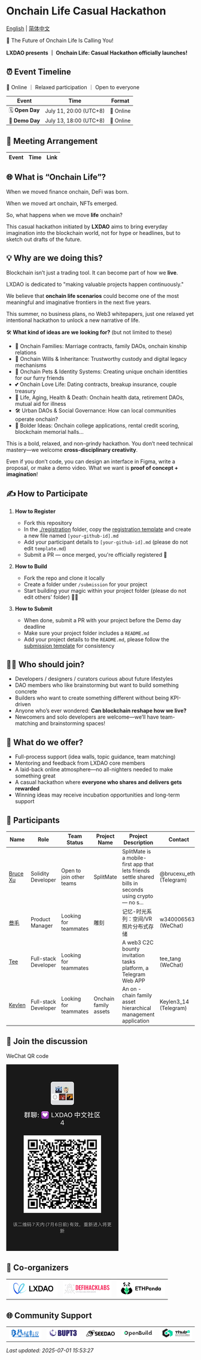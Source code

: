 # Onchain Life Casual Hackathon

[English](./README.md) | [简体中文](./README_ZH-CN.md)

🧬 The Future of Onchain Life Is Calling You!

**LXDAO presents ｜ Onchain Life: Casual Hackathon officially launches!**

## ⏰ Event Timeline

📍 Online ｜ Relaxed participation ｜ Open to everyone

| Event           | Time                  | Format    |
| --------------- | --------------------- | --------- |
| 🗓 **Open Day**  | July 11, 20:00 (UTC+8) | 📍 Online |
| 🏁 **Demo Day** | July 13, 18:00 (UTC+8) | 📍 Online |

## 💬 Meeting Arrangement

| Event | Time | Link |
| ----- | ---- | ---- |

## 🌐 What is “Onchain Life”?

When we moved finance onchain, DeFi was born.

When we moved art onchain, NFTs emerged.

So, what happens when we move **life** onchain?

This casual hackathon initiated by **LXDAO** aims to bring everyday imagination into the blockchain world, not for hype or headlines, but to sketch out drafts of the future.

## 💡 Why are we doing this?

Blockchain isn’t just a trading tool. It can become part of how we **live**.

LXDAO is dedicated to "making valuable projects happen continuously."

We believe that **onchain life scenarios** could become one of the most meaningful and imaginative frontiers in the next five years.

This summer, no business plans, no Web3 whitepapers, just one relaxed yet intentional hackathon to unlock a new narrative of life.

🛠️ **What kind of ideas are we looking for?** (but not limited to these)

- 🏡 Onchain Families: Marriage contracts, family DAOs, onchain kinship relations
- 📜 Onchain Wills & Inheritance: Trustworthy custody and digital legacy mechanisms
- 🐶 Onchain Pets & Identity Systems: Creating unique onchain identities for our furry friends
- 💕 Onchain Love Life: Dating contracts, breakup insurance, couple treasury
- 🧓 Life, Aging, Health & Death: Onchain health data, retirement DAOs, mutual aid for illness
- 🛠️ Urban DAOs & Social Governance: How can local communities operate onchain?
- 🧠 Bolder Ideas: Onchain college applications, rental credit scoring, blockchain memorial halls…

This is a bold, relaxed, and non-grindy hackathon. You don’t need technical mastery—we welcome **cross-disciplinary creativity**.

Even if you don’t code, you can design an interface in Figma, write a proposal, or make a demo video. What we want is **proof of concept + imagination**!

## ✍️ How to Participate

1. **How to Register**

   - Fork this repository
   - In the [./registration](./registration/) folder, copy the [registration template](./registration/template.md) and create a new file named `[your-github-id].md`
   - Add your participant details to `[your-github-id].md` (please do not edit `template.md`)
   - Submit a PR — once merged, you're officially registered 🎉

2. **How to Build**

   - Fork the repo and clone it locally
   - Create a folder under `/submission` for your project
   - Start building your magic within your project folder (please do not edit others' folder) 🧙‍♂️

3. **How to Submit**

   - When done, submit a PR with your project before the Demo day deadline
   - Make sure your project folder includes a `README.md`
   - Add your project details to the `README.md`, please follow the [submission template](./submission/template.md) for consistency

## 👨‍💻 Who should join?

- Developers / designers / curators curious about future lifestyles
- DAO members who like brainstorming but want to build something concrete
- Builders who want to create something different without being KPI-driven
- Anyone who’s ever wondered: **Can blockchain reshape how we live?**
- Newcomers and solo developers are welcome—we’ll have team-matching and brainstorming spaces!

## 🎯 What do we offer?

- Full-process support (idea walls, topic guidance, team matching)
- Mentoring and feedback from LXDAO core members
- A laid-back online atmosphere—no all-nighters needed to make something great
- A casual hackathon where **everyone who shares and delivers gets rewarded**
- Winning ideas may receive incubation opportunities and long-term support

## 👥 Participants

| Name | Role | Team Status | Project Name | Project Description | Contact |
|------|------|-------------|--------------|----------------------|---------|
| [Bruce Xu](./registration/brucexu-eth.md) | Solidity Developer | Open to join other teams | SplitMate | SplitMate is a mobile-first app that lets friends settle shared bills in seconds using crypto — no s... | @brucexu_eth (Telegram) |
| [叁毛](./registration/叁毛.md) |  Product Manager | Looking for teammates | 雕刻 | 记忆-时光系列：空间/VR照片分布式存储 | w3400065634 (WeChat) |
| [Tee](./registration/Tunnelai.md) | Full-stack Developer | Looking for teammates |  | A web3 C2C bounty invitation tasks platform, a Telegram Web APP | tee_tang (WeChat) |
| [Keylen](./registration/Keylen.md) | Full-stack Developer | Looking for teammates | Onchain family assets | An on - chain family asset hierarchical management application | Keylen3_14 (Telegram) |

## 💬 Join the discussion

WeChat QR code

![WeChat](./images/WeChat.jpg)

## 🤝 Co-organizers

<table>
    <tr>
        <td  align="center" valign="middle">
            <a href="https://lxdao.io/" target="_blank">
                <img src="./images/LXDAO.png" alt="LXDAO" width="130" />
            </a>
        </td>
         <td align="center" valign="middle">
            <a href="https://defihacklabs.io/" target="_blank">
                <img src="./images/defihacklabs.png" alt="defihacklabs" width="130" />
            </a>
        </td>
        <td  align="center" valign="middle">
            <a href="https://ethpanda.org/" target="_blank">
                <img src="./images/ETHPanda.png" alt="ETHPanda" width="130" />
            </a>
        </td>
    </tr>
</table>

## 🌐 Community Support

<table>
    <tr>
        <td align="center" valign="middle">
            <a href="https://learnblockchain.cn/" target="_blank">
                <img src="./images/learnblockchain.png" alt="learnblockchain" width="130" />
            </a>
        </td>
        <td align="center" valign="middle">
            <a href="https://x.com/BUPT3DAO" target="_blank">
                <img src="./images/bupt3.png" alt="bupt3" width="130" />
            </a>
        </td>
        <td align="center" valign="middle">
            <a href="https://seedao.xyz/" target="_blank">
                <img src="./images/SEEDDAO.png" alt="SEEDDAO" width="130" />
            </a>
        </td>
        <td align="center" valign="middle">
            <a href="https://openbuild.xyz/" target="_blank">
                <img src="./images/OpenBuild.png" alt="OpenBuild" width="130" />
            </a>
        </td>
        <td align="center" valign="middle">
            <a href="https://x.com/THUBA_DAO/" target="_blank">
                <img src="./images/thuba.png" alt="THUBA_DAO" width="130" />
            </a>
        </td>
    </tr>
</table>

_Last updated: 2025-07-01 15:53:27_
